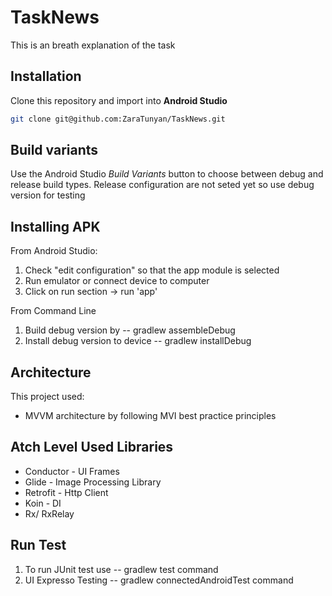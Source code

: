 # TaskNews

This is an breath explanation of the task

## Installation
Clone this repository and import into **Android Studio**
```bash
git clone git@github.com:ZaraTunyan/TaskNews.git
```

## Build variants
Use the Android Studio *Build Variants* button to choose between debug and release build types. Release configuration are not seted yet so use debug version for testing


## Installing APK
From Android Studio:
1. Check "edit configuration" so that the app module is selected
2. Run emulator or connect device to computer
3. Click on run section -> run 'app'

From Command Line 
1. Build debug version by -- gradlew assembleDebug
2. Install debug version to device -- gradlew installDebug

## Architecture
This project used:
* MVVM architecture by following MVI best practice principles 

## Atch Level Used Libraries 

* Conductor - UI Frames
* Glide - Image Processing Library 
* Retrofit - Http Client
* Koin - DI
* Rx/ RxRelay 

## Run Test
1. To run JUnit test use -- gradlew test command 
2. UI Expresso Testing  -- gradlew connectedAndroidTest command
 
